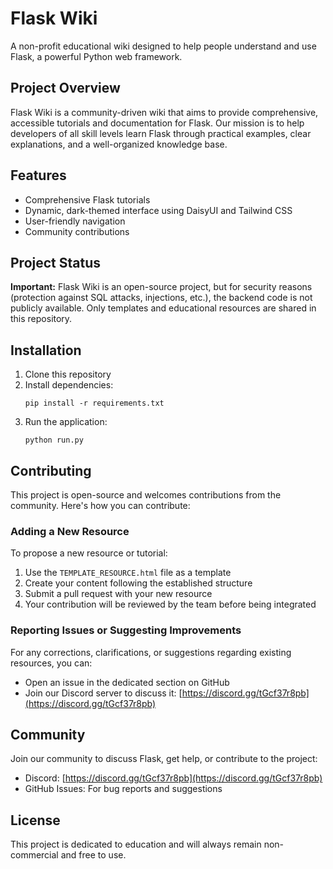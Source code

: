 # Flask Wiki

A non-profit educational wiki designed to help people understand and use Flask, a powerful Python web framework.

## Project Overview

Flask Wiki is a community-driven wiki that aims to provide comprehensive, accessible tutorials and documentation for Flask. Our mission is to help developers of all skill levels learn Flask through practical examples, clear explanations, and a well-organized knowledge base.

## Features

- Comprehensive Flask tutorials
- Dynamic, dark-themed interface using DaisyUI and Tailwind CSS
- User-friendly navigation
- Community contributions

## Project Status

**Important:** Flask Wiki is an open-source project, but for security reasons (protection against SQL attacks, injections, etc.), the backend code is not publicly available. Only templates and educational resources are shared in this repository.

## Installation

1. Clone this repository
2. Install dependencies:
   ```
   pip install -r requirements.txt
   ```
3. Run the application:
   ```
   python run.py
   ```

## Contributing

This project is open-source and welcomes contributions from the community. Here's how you can contribute:

### Adding a New Resource

To propose a new resource or tutorial:
1. Use the `TEMPLATE_RESOURCE.html` file as a template
2. Create your content following the established structure
3. Submit a pull request with your new resource
4. Your contribution will be reviewed by the team before being integrated

### Reporting Issues or Suggesting Improvements

For any corrections, clarifications, or suggestions regarding existing resources, you can:
- Open an issue in the dedicated section on GitHub
- Join our Discord server to discuss it: [https://discord.gg/tGcf37r8pb](https://discord.gg/tGcf37r8pb)

## Community

Join our community to discuss Flask, get help, or contribute to the project:
- Discord: [https://discord.gg/tGcf37r8pb](https://discord.gg/tGcf37r8pb)
- GitHub Issues: For bug reports and suggestions

## License

This project is dedicated to education and will always remain non-commercial and free to use.
